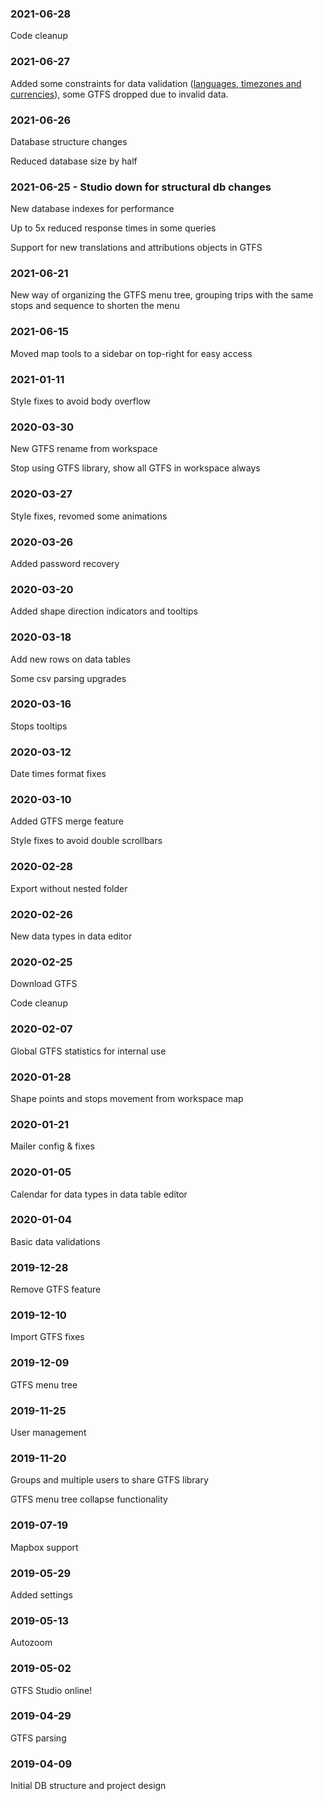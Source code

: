 ### 2021-06-28
Code cleanup

### 2021-06-27
Added some constraints for data validation ([languages, timezones and currencies](https://gtfs.studio/validations)), some GTFS dropped due to invalid data.

### 2021-06-26
Database structure changes

Reduced database size by half

### 2021-06-25 - Studio down for structural db changes
New database indexes for performance

Up to 5x reduced response times in some queries

Support for new translations and attributions objects in GTFS

### 2021-06-21
New way of organizing the GTFS menu tree, grouping trips with the same stops and sequence to shorten the menu

### 2021-06-15
Moved map tools to a sidebar on top-right for easy access

### 2021-01-11
Style fixes to avoid body overflow

### 2020-03-30
New GTFS rename from workspace

Stop using GTFS library, show all GTFS in workspace always

### 2020-03-27
Style fixes, revomed some animations

### 2020-03-26
Added password recovery

### 2020-03-20
Added shape direction indicators and tooltips

### 2020-03-18
Add new rows on data tables

Some csv parsing upgrades

### 2020-03-16
Stops tooltips

### 2020-03-12
Date times format fixes

### 2020-03-10
Added GTFS merge feature

Style fixes to avoid double scrollbars

### 2020-02-28
Export without nested folder

### 2020-02-26
New data types in data editor

### 2020-02-25
Download GTFS

Code cleanup

### 2020-02-07
Global GTFS statistics for internal use

### 2020-01-28
Shape points and stops movement from workspace map

### 2020-01-21
Mailer config & fixes

### 2020-01-05
Calendar for data types in data table editor

### 2020-01-04
Basic data validations

### 2019-12-28
Remove GTFS feature

### 2019-12-10
Import GTFS fixes

### 2019-12-09
GTFS menu tree

### 2019-11-25
User management

### 2019-11-20
Groups and multiple users to share GTFS library

GTFS menu tree collapse functionality

### 2019-07-19
Mapbox support

### 2019-05-29
Added settings

### 2019-05-13
Autozoom

### 2019-05-02
GTFS Studio online!

### 2019-04-29
GTFS parsing

### 2019-04-09
Initial DB structure and project design
